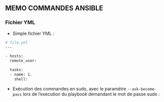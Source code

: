 ## MEMO COMMANDES ANSIBLE

### Fichier YML

* Simple fichier YML :
```bash
# file.yml
---

- hosts: 
  remote_user: 

  tasks:
  - name: 1.
    shell:

```

* Exécution des commandes en sudo, avec le paramètre <code>--ask-become-pass</code> lors de l’exécution du playbook demandant le mot de passe sudo :
